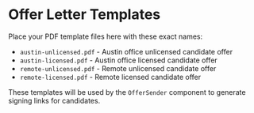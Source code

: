 # Offer Letter Templates

Place your PDF template files here with these exact names:

- `austin-unlicensed.pdf` - Austin office unlicensed candidate offer
- `austin-licensed.pdf` - Austin office licensed candidate offer
- `remote-unlicensed.pdf` - Remote unlicensed candidate offer
- `remote-licensed.pdf` - Remote licensed candidate offer

These templates will be used by the `OfferSender` component to generate signing links for candidates.
